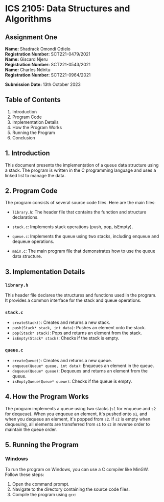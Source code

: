 # ICS 2105: Data Structures and Algorithms
## Assignment One

**Name:** Shadrack Omondi Odielo  
**Registration Number:** SCT221-0479/2021  
**Name:** Giscard Njeru  
**Registration Number:** SCT221-0543/2021  
**Name:** Charles Ndiritu  
**Registration Number:** SCT221-0964/2021  

**Submission Date:** 13th October 2023

## Table of Contents
1. Introduction
2. Program Code
3. Implementation Details
4. How the Program Works
5. Running the Program
6. Conclusion

## 1. Introduction

This document presents the implementation of a queue data structure using a stack. The program is written in the C programming language and uses a linked list to manage the data.

## 2. Program Code

The program consists of several source code files. Here are the main files:

- `library.h`: The header file that contains the function and structure declarations.

- `stack.c`: Implements stack operations (push, pop, isEmpty).

- `queue.c`: Implements the queue using two stacks, including enqueue and dequeue operations.

- `main.c`: The main program file that demonstrates how to use the queue data structure.

## 3. Implementation Details

### `library.h`

This header file declares the structures and functions used in the program. It provides a common interface for the stack and queue operations.

### `stack.c`

- `createStack()`: Creates and returns a new stack.
- `push(Stack* stack, int data)`: Pushes an element onto the stack.
- `pop(Stack* stack)`: Pops and returns an element from the stack.
- `isEmpty(Stack* stack)`: Checks if the stack is empty.

### `queue.c`

- `createQueue()`: Creates and returns a new queue.
- `enqueue(Queue* queue, int data)`: Enqueues an element in the queue.
- `dequeue(Queue* queue)`: Dequeues and returns an element from the queue.
- `isEmptyQueue(Queue* queue)`: Checks if the queue is empty.

## 4. How the Program Works

The program implements a queue using two stacks (`s1` for enqueue and `s2` for dequeue). When you enqueue an element, it's pushed onto `s1`, and when you dequeue an element, it's popped from `s2`. If `s2` is empty when dequeuing, all elements are transferred from `s1` to `s2` in reverse order to maintain the queue order.

## 5. Running the Program

### Windows

To run the program on Windows, you can use a C compiler like MinGW. Follow these steps:

1. Open the command prompt.
2. Navigate to the directory containing the source code files.
3. Compile the program using `gcc`:



